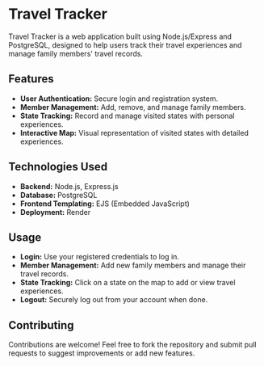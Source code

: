 # Travel Tracker

Travel Tracker is a web application built using Node.js/Express and PostgreSQL, designed to help users track their travel experiences and manage family members' travel records.

## Features

- **User Authentication:** Secure login and registration system.
- **Member Management:** Add, remove, and manage family members.
- **State Tracking:** Record and manage visited states with personal experiences.
- **Interactive Map:** Visual representation of visited states with detailed experiences.

## Technologies Used

- **Backend:** Node.js, Express.js
- **Database:** PostgreSQL
- **Frontend Templating:** EJS (Embedded JavaScript)
- **Deployment:** Render

## Usage

- **Login:** Use your registered credentials to log in.
- **Member Management:** Add new family members and manage their travel records.
- **State Tracking:** Click on a state on the map to add or view travel experiences.
- **Logout:** Securely log out from your account when done.

## Contributing

Contributions are welcome! Feel free to fork the repository and submit pull requests to suggest improvements or add new features.

